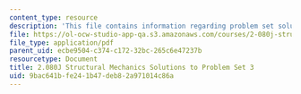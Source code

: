 ```yaml
---
content_type: resource
description: 'This file contains information regarding problem set solution 3. '
file: https://ol-ocw-studio-app-qa.s3.amazonaws.com/courses/2-080j-structural-mechanics-fall-2013/9bac641bfe241b47deb82a971014c86a_MIT2_080JF13_ProbSet_3_Sol.pdf
file_type: application/pdf
parent_uid: ecbe9504-c374-c172-32bc-265c6e47237b
resourcetype: Document
title: 2.080J Structural Mechanics Solutions to Problem Set 3
uid: 9bac641b-fe24-1b47-deb8-2a971014c86a
---
```

